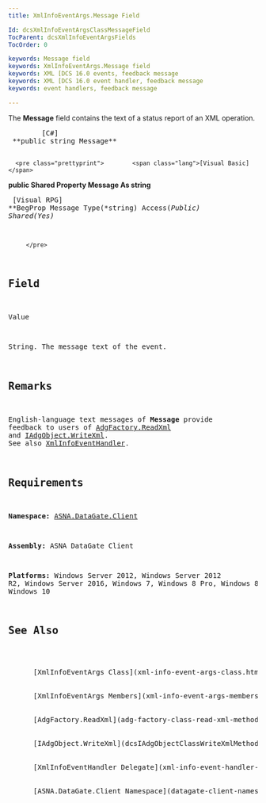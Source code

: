 ```yaml
---
title: XmlInfoEventArgs.Message Field

Id: dcsXmlInfoEventArgsClassMessageField
TocParent: dcsXmlInfoEventArgsFields
TocOrder: 0

keywords: Message field
keywords: XmlInfoEventArgs.Message field
keywords: XML [DCS 16.0 events, feedback message
keywords: XML [DCS 16.0 event handler, feedback message
keywords: event handlers, feedback message

---
```


The **Message** field contains the text of a status report of an XML operation.
<pre class="prettyprint">        <span class="lang">[C#]</span>
 **public string Message** 
      </pre>
      <pre class="prettyprint">        <span class="lang">[Visual Basic] </span>
 **public Shared Property Message As string** 
      </pre>
      <pre class="prettyprint">        <span class="lang">[Visual RPG]</span>
 **BegProp Message Type(*string) Access(*Public) Shared(*Yes)<br />**    

         </pre>

## Field
Value

String. The message text of the event.
## Remarks

English-language text messages of **Message** provide feedback to users of [AdgFactory.ReadXml](adg-factory-class-read-xml-method2.html) and [IAdgObject.WriteXml](dcsIAdgObjectClassWriteXmlMethod2.html). See also [XmlInfoEventHandler](xml-info-event-handler-delegate.html).
## Requirements

**Namespace:** [ASNA.DataGate.Client](datagate-client-namespace.html) 

**Assembly:** ASNA DataGate Client

**Platforms:** Windows Server 2012, Windows Server 2012 R2, Windows Server 2016, Windows 7, Windows 8 Pro, Windows 8.1 Pro, Windows 10
## See Also

<dl />
      [XmlInfoEventArgs Class](xml-info-event-args-class.html)
      <br />
      [XmlInfoEventArgs Members](xml-info-event-args-members.html)
      <br />
      [AdgFactory.ReadXml](adg-factory-class-read-xml-method2.html)
      <br />
      [IAdgObject.WriteXml](dcsIAdgObjectClassWriteXmlMethod2.html)
      <br />
      [XmlInfoEventHandler Delegate](xml-info-event-handler-delegate.html)
      <br />
      [ASNA.DataGate.Client Namespace](datagate-client-namespace.html)

